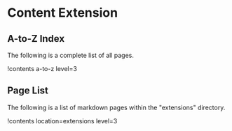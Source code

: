 # Content Extension

## A-to-Z Index

The following is a complete list of all pages.

!contents a-to-z level=3

## Page List

The following is a list of markdown pages within the "extensions" directory.

!contents location=extensions level=3
